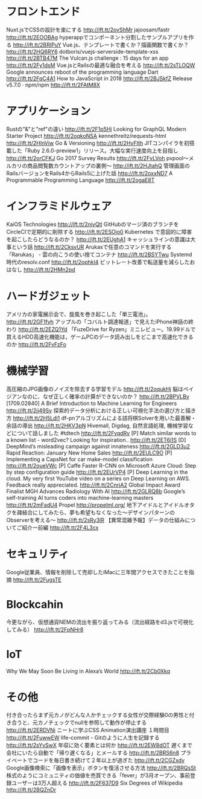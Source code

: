 # フロントエンド
Nuxt.jsでCSSの設計を楽にする http://ift.tt/2ovShMr
jajoosam/fastr http://ift.tt/2EOOBAg
hyperappでコンポーネント分割したサンプルアプリを作る http://ift.tt/2BRIPuY
Vue.js、テンプレートで書くか？描画関数で書くか？ http://ift.tt/2HQ6RY6
dotboris/vuejs-serverside-template-xss http://ift.tt/2BTB47M
The Vulcan.js challenge : 15 days for an app http://ift.tt/2Fy1dsM
Vue.jsとRailsの最適な融合を考える http://ift.tt/2sTLOQW
Google announces reboot of the programming language Dart http://ift.tt/2FqC4A1
How to JavaScript in 2018 http://ift.tt/2BJSkfZ
Release v5.7.0 · npm/npm http://ift.tt/2FAtM8X

# アプリケーション
Rustの"&"と"ref"の違い http://ift.tt/2F1p5Hj
Looking for GraphQL Modern Starter Project http://ift.tt/2oqkoNSA
kennethreitz/requests-html http://ift.tt/2HInViw
Go & Versioning http://ift.tt/2HvFIth
JITコンパイラを初搭載した「Ruby 2.6.0-preview1」リリース。大幅な実行速度向上を目指し http://ift.tt/2orCFKJ
Go 2017 Survey Results http://ift.tt/2FvLVoh
pvpool〜メルカリの商品閲覧数カウントアップの裏側〜 http://ift.tt/2HJtahQ
管理画面のRailsバージョンをRails4からRails5に上げた話 http://ift.tt/2oxxND7
A Programmable Programming Language http://ift.tt/2ogaE8T

# インフラミドルウェア
KaiOS Technologies http://ift.tt/2niyQtl
GitHubのマージ済のブランチをCircleCIで定期的に削除する http://ift.tt/2ESOio0
Kubernetes で意図的に障害を起こしたらどうなるのか？ http://ift.tt/2EUghA1
キャッシュラインの意識は大事という話 http://ift.tt/2CksvUR
Arukasで任意のコマンドを実行する「Rarukas」 - 雲の向こうの使い捨てコンテナ http://ift.tt/2BSYTwu
Systemd 時代のresolv.conf http://ift.tt/2ophkl4
ビットレート改善で転送量を減らしたおはなし http://ift.tt/2HMn2pd

# ハードガジェット
アメリカの家電展示会で、旋風を巻き起こした「単三電池」。 http://ift.tt/2GF1fyh
アップルの「コバルト調達報道」で見えたiPhone神話の終わり http://ift.tt/2EZQ1Yd
「FuzeDrive for Ryzen」ミニレビュー。19.99ドルで買えるHDD高速化機能は，ゲームPCのデータ読み出しをどこまで高速化できるのか http://ift.tt/2FvFzFo

# 機械学習
高圧縮のJPG画像のノイズを除去する学習モデル http://ift.tt/2oqukHj
脳はベイジアンなのに、なぜ正しく確率の計算ができないのか？ http://ift.tt/2BPVLBy
[1709.02840] A Brief Introduction to Machine Learning for Engineers http://ift.tt/2jj49Sy
探索的データ分析における正しい可視化手法の選び方と描き方 http://ift.tt/2H5Ldi1
df-pnアルゴリズムによる詰将棋Solverを用いた最善解・余詰の導出 http://ift.tt/2HKV3pN
Hivemall, Digdag, 自然言語処理, 機械学習などについて話しました #tdtech http://ift.tt/2FvqdRv
[P] Match similar words to a known list - word2vec? Looking for inspiration.. http://ift.tt/2ET6i1S
[D] DeepMind’s misleading campaign against innateness http://ift.tt/2GLD3u2
Rapid Reaction: January New Home Sales http://ift.tt/2EULC9O
[P] Implementing a CapsNet for car make-model classification http://ift.tt/2oueVWc
[P] Caffe Faster R-CNN on Microsoft Azure Cloud: Step by step configuration guide http://ift.tt/2EUrVP4
[P] Deep Learning in the cloud. My very first YouTube video on a series on Deep Learning on AWS. Feedback really appreciated. http://ift.tt/2CnrjA2
Global Impact Award Finalist MGH Advances Radiology With AI http://ift.tt/2GLRQ8b
Google’s self-training AI turns coders into machine-learning masters http://ift.tt/2mFadU4
Propel http://propelml.org/
地下アイドルとアイドルオタクを疎結合にしてみたら、夢も希望もなくなった〜デザインパターンのObserverを考える〜 http://ift.tt/2sRy3lR
【異常混雑予報】データの仕組みについてご紹介ー前編 http://ift.tt/2F4L3cx

# セキュリティ
Google従業員、情報を削除して売却したiMacに三年間アクセスできたことを指摘 http://ift.tt/2FugsTE

# Blockcahin
今更ながら、仮想通貨NEMの流出を振り返ってみる（流出経路をd3.jsで可視化してみる） http://ift.tt/2FpNHr8

# IoT
Why We May Soon Be Living in Alexa’s World http://ift.tt/2Cb0Xkq

# その他
付き合ったらまず元カノがどんな人かチェックする女性が交際経験0の男性と付き合うと、元カノチェックでnullを参照して動作が停止する http://ift.tt/2ERDVNi
ニートに学ぶCSS Animation演出講座 １時間目 http://ift.tt/2FuwwEW
life-commit - Gitのように人生を記録する http://ift.tt/2sYvSwX
年収に効く要素とは何か http://ift.tt/2EW8dOT
遅くまで会社にいたら自動で「帰り遅くなる」とメールする http://ift.tt/2BRS6n8
プライベートでコードを毎日書き続けて２年以上が過ぎた http://ift.tt/2CGZxdv
Google画像検索に「画像を表示」ボタンを復活させる方法 http://ift.tt/2BRQsSt
株式のようにコミュニティの価値を売買できる「fever」が3月オープン、事前登録ユーザーは3万人超える http://ift.tt/2F637D9
Six Degrees of Wikipedia http://ift.tt/2BQZnDr
